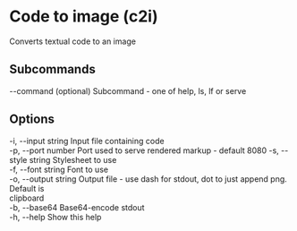 Code to image (c2i)
===================

  Converts textual code to an image 

Subcommands
-----------

  --command (optional)   Subcommand - one of help, ls, lf or serve 

Options
-------

  -i, --input string    Input file containing code                                                    
  -p, --port number     Port used to serve rendered markup - default 8080
  -s, --style string    Stylesheet to use                                                             
  -f, --font string     Font to use                                                                   
  -o, --output string   Output file - use dash for stdout, dot to just append png. Default is         
                        clipboard                                                                     
  -b, --base64          Base64-encode stdout                                                          
  -h, --help            Show this help                                                                

